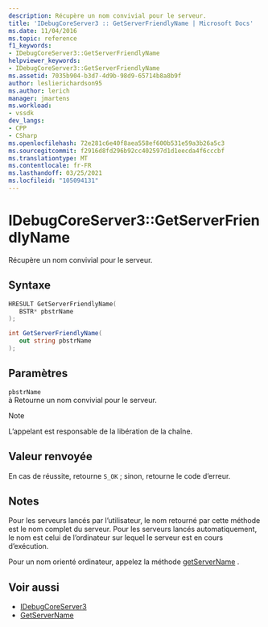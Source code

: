 ```yaml
---
description: Récupère un nom convivial pour le serveur.
title: 'IDebugCoreServer3 :: GetServerFriendlyName | Microsoft Docs'
ms.date: 11/04/2016
ms.topic: reference
f1_keywords:
- IDebugCoreServer3::GetServerFriendlyName
helpviewer_keywords:
- IDebugCoreServer3::GetServerFriendlyName
ms.assetid: 7035b904-b3d7-4d9b-98d9-65714b8a8b9f
author: leslierichardson95
ms.author: lerich
manager: jmartens
ms.workload:
- vssdk
dev_langs:
- CPP
- CSharp
ms.openlocfilehash: 72e281c6e40f8aea558ef600b531e59a3b26a5c3
ms.sourcegitcommit: f2916d8fd296b92cc402597d1d1eecda4f6cccbf
ms.translationtype: MT
ms.contentlocale: fr-FR
ms.lasthandoff: 03/25/2021
ms.locfileid: "105094131"
---
```

# <a name="idebugcoreserver3getserverfriendlyname"></a>IDebugCoreServer3::GetServerFriendlyName
Récupère un nom convivial pour le serveur.

## <a name="syntax"></a>Syntaxe

```cpp
HRESULT GetServerFriendlyName(
   BSTR* pbstrName
);
```

```csharp
int GetServerFriendlyName(
   out string pbstrName
);
```

## <a name="parameters"></a>Paramètres
`pbstrName`\
à Retourne un nom convivial pour le serveur.

> [!NOTE]
> L’appelant est responsable de la libération de la chaîne.

## <a name="return-value"></a>Valeur renvoyée
 En cas de réussite, retourne `S_OK` ; sinon, retourne le code d’erreur.

## <a name="remarks"></a>Notes
 Pour les serveurs lancés par l’utilisateur, le nom retourné par cette méthode est le nom complet du serveur. Pour les serveurs lancés automatiquement, le nom est celui de l’ordinateur sur lequel le serveur est en cours d’exécution.

 Pour un nom orienté ordinateur, appelez la méthode [getServerName](../../../extensibility/debugger/reference/idebugcoreserver3-getservername.md) .

## <a name="see-also"></a>Voir aussi
- [IDebugCoreServer3](../../../extensibility/debugger/reference/idebugcoreserver3.md)
- [GetServerName](../../../extensibility/debugger/reference/idebugcoreserver3-getservername.md)
